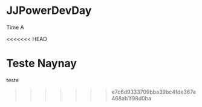 # JJPowerDevDay
Time A

<<<<<<< HEAD

Teste Naynay
=======
teste
>>>>>>> e7c6d9333709bba39bc4fde367e468ab1f98d0ba
